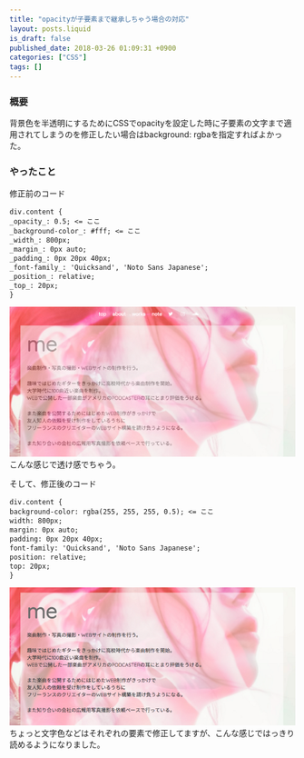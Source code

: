 ```yaml
---
title: "opacityが子要素まで継承しちゃう場合の対応"
layout: posts.liquid
is_draft: false
published_date: 2018-03-26 01:09:31 +0900
categories: ["CSS"]
tags: []
---
```


### 概要
背景色を半透明にするためにCSSでopacityを設定した時に子要素の文字まで適用されてしまうのを修正したい場合はbackground: rgbaを指定すればよかった。

### やったこと
修正前のコード

    div.content {
    _opacity_: 0.5; <= ここ
    _background-color_: #fff; <= ここ
    _width_: 800px;
    _margin_: 0px auto;
    _padding_: 0px 20px 40px;
    _font-family_: 'Quicksand', 'Noto Sans Japanese';
    _position_: relative;
    _top_: 20px;
    }

 ![](/public/images/2019/01/2a92e-1IUIRY2JqUKf9zuY45vqv7Q.png)こんな感じで透け感でちゃう。

そして、修正後のコード

    div.content {
    background-color: rgba(255, 255, 255, 0.5); <= ここ
    width: 800px;
    margin: 0px auto;
    padding: 0px 20px 40px;
    font-family: 'Quicksand', 'Noto Sans Japanese';
    position: relative;
    top: 20px;
    }

 ![](/public/images/2019/01/5c6f4-1tt3wdkI8bPvsYvjGKzc2Sw.png)ちょっと文字色などはそれぞれの要素で修正してますが、こんな感じではっきり読めるようになりました。


